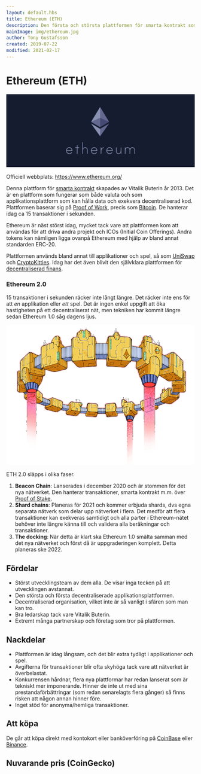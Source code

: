 ```yaml
---
layout: default.hbs
title: Ethereum (ETH)
description: Den första och största plattformen för smarta kontrakt som skapades av Vitalik Buterin år 2013.
mainImage: img/ethereum.jpg
author: Tony Gustafsson
created: 2019-07-22
modified: 2021-02-17
---
```


# Ethereum (ETH)

![Ethereum](../img/ethereum.jpg 'Ethereum')

Officiell webbplats: https://www.ethereum.org/

Denna plattform för [smarta kontrakt](/tekniker/smarta-kontrakt.html) skapades av Vitalik Buterin år 2013. Det är en plattform som fungerar som både valuta och som applikationsplattform som kan hålla data och exekvera decentraliserad kod. Plattformen baserar sig på [Proof of Work](/tekniker/proof-of-work.html), precis som [Bitcoin](/kryptovalutor/bitcoin.html). De hanterar idag ca 15 transaktioner i sekunden.

Ethereum är näst störst idag, mycket tack vare att plattformen kom att användas för att driva andra projekt och ICOs (Initial Coin Offerings). Andra tokens kan nämligen ligga ovanpå Ethereum med hjälp av bland annat standarden ERC-20.

Plattformen används bland annat till applikationer och spel, så som [UniSwap](https://www.uniswap.org) och [CryptoKitties](https://www.cryptokitties.co/). Idag har det även blivit den självklara plattformen för [decentraliserad finans](/marknaden/decentraliserad-finans.html).

### Ethereum 2.0

15 transaktioner i sekunden räcker inte långt längre. Det räcker inte ens för att _en_ applikation eller _ett_ spel. Det är ingen enkel uppgift att öka hastigheten på ett decentraliserat nät, men tekniken har kommit längre sedan Ethereum 1.0 såg dagens ljus.

![Ethereum 2.0](../img/eth2.png 'Ethereum 2.0')

ETH 2.0 släpps i olika faser.

1. **Beacon Chain**: Lanserades i december 2020 och är stommen för det nya nätverket. Den hanterar transaktioner, smarta kontrakt m.m. över [Proof of Stake](/tekniker/proof-of-stake.html).
2. **Shard chains**: Planeras för 2021 och kommer erbjuda shards, dvs egna separata nätverk som delar upp nätverket i flera. Det medför att flera transaktioner kan exekveras samtidigt och alla parter i Ethereum-nätet behöver inte längre känna till och validera alla beräkningar och transaktioner.
3. **The docking**: När detta är klart ska Ethereum 1.0 smälta samman med det nya nätverket och först då är uppgraderingen komplett. Detta planeras ske 2022.

## Fördelar

-   Störst utvecklingsteam av dem alla. De visar inga tecken på att utvecklingen avstannat.
-   Den största och första decentraliserade applikationsplattformen.
-   Decentraliserad organisation, vilket inte är så vanligt i sfären som man kan tro.
-   Bra ledarskap tack vare Vitalik Buterin.
-   Extremt många partnerskap och företag som tror på plattformen.

## Nackdelar

-   Plattformen är idag långsam, och det blir extra tydligt i applikationer och spel.
-   Avgifterna för transaktioner blir ofta skyhöga tack vare att nätverket är överbelastat.
-   Konkurrensen hårdnar, flera nya plattformar har redan lanserat som är tekniskt mer imponerande. Hinner de inte ut med sina prestandaförbättringar (som redan senarelagts flera gånger) så finns risken att någon annan hinner före.
-   Inget stöd för anonyma/hemliga transaktioner.

## Att köpa

De går att köpa direkt med kontokort eller banköverföring på [CoinBase](https://www.coinbase.com/) eller [Binance](https://www.binance.com).

## Nuvarande pris (CoinGecko)

<script src="https://widgets.coingecko.com/coingecko-coin-ticker-widget.js"></script>

<coingecko-coin-ticker-widget currency="sek" coin-id="ethereum" locale="en"></coingecko-coin-ticker-widget>
